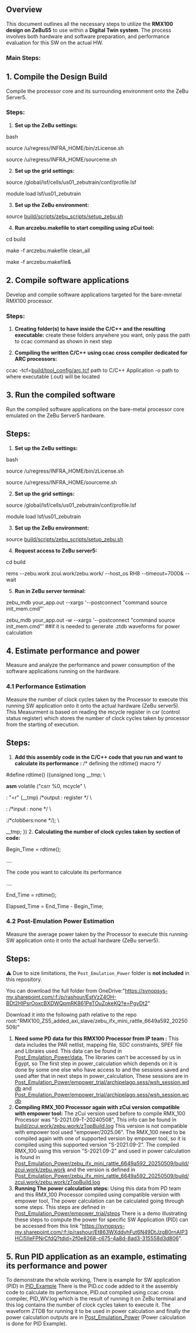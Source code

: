 ## Overview

This document outlines all the necessary steps to utilize the **RMX100 design on ZeBuS5** to use within a **Digital Twin system**. The process involves both hardware and software preparation, and performance evaluation for this SW on the actual HW.

### Main Steps:

## 1. Compile the Design Build

Compile the processor core and its surrounding environment onto the ZeBu Server5.

### Steps:

1. **Set up the ZeBu settings:**

bash


source /u/regress/INFRA_HOME/bin/zLicense.sh


source /u/regress/INFRA_HOME/sourceme.sh

2. **Set up the grid settings:**

source /global/lsf/cells/us01_zebutrain/conf/profile.lsf


module load lsf/us01_zebutrain

3. **Set up the ZeBu environment:**

source [build/scripts/zebu_scripts/setup_zebu.sh](build/scripts/zebu_scripts/setup_zebu.sh)

4. **Run arczebu.makefile to start compiling using zCui tool:**

cd build


make -f arczebu.makefile clean_all


make -f arczebu.makefile&

## 2. Compile software applications

Develop and compile software applications targeted for the bare-mmetal RMX100 processor.

### Steps:

1. **Creating folder(s) to have inside the C/C++ and the resulting executable:**
   create these folders anywhere you want, only pass the path to ccac command as shown in next step

2. **Compiling the written C/C++ using ccac cross compiler dedicated for ARC processors:**

ccac -tcf=[build/tool_config/arc.tcf](build/tool_config/arc.tcf) path to C/C++ Application -o path to where executable (.out) will be located


## 3. Run the compiled software

Run the compiled software applications on the bare-metal processor core emulated on the ZeBu Server5 hardware.

## Steps:

1. **Set up the ZeBu settings:**

bash


source /u/regress/INFRA_HOME/bin/zLicense.sh


source /u/regress/INFRA_HOME/sourceme.sh

2. **Set up the grid settings:**

source /global/lsf/cells/us01_zebutrain/conf/profile.lsf


module load lsf/us01_zebutrain

3. **Set up the ZeBu environment:**

source [build/scripts/zebu_scripts/setup_zebu.sh](build/scripts/zebu_scripts/setup_zebu.sh)

4. **Request access to ZeBu server5:**

cd build


rems --zebu.work zcui.work/zebu.work/ --host_os RH8 --timeout=7000& --wait

5. **Run in ZeBu server terminal:**

zebu_mdb your_app.out --xargs '--postconnect "command source init_mem.cmd"'

zebu_mdb your_app.out -w --xargs '--postconnect "command source init_mem.cmd"' ##if it is needed to generate .ztdb waveforms for power calculation


## 4. Estimate performance and power

Measure and analyze the performance and power consumption of the software applications running on the hardware.

### 4.1 Performance Estimation

Measure the number of clock cycles taken by the Processor to execute this running SW application onto it onto the actual hardware (ZeBu server5).
This Measurment is based on reading the mcycle register in csr (control status register) which stores the number of clock cycles taken by processor from the starting of execution.

 ## Steps:

1. **Add this assembly code in the C/C++ code that you run and want to calculate its performance :**
/* defining the rdtime() macro */

#define rdtime() ({unsigned long __tmp; \


__asm__ volatile ("csrr %0, mcycle" \


: "=r" (__tmp) /*output : register */ \


: /*input : none */ \


:/*clobbers:none */); \

__tmp; })
2. **Calculating the number of clock cycles taken by section of code:**

Begin_Time = rdtime();


....

The code you want to calculate its performance

....


End_Time = rdtime();



Elapsed_Time = End_Time - Begin_Time;


### 4.2 Post-Emulation Power Estimation

Measure the average power taken by the Processor to execute this running SW application onto it onto the actual hardware (ZeBu server5).

 ## Steps:

⚠️ Due to size limitations, the `Post_Emulation_Power` folder is **not included** in this repository.


You can download the full folder from OneDrive:"https://synopsys-my.sharepoint.com/:f:/p/rashour/EstVzZ4OH-BDt2HIPsrOoxcBXDWQpmRK861PeTOuZokeKQ?e=PgvDt2"


Download it into the following path relative to the repo root:"RMX100_ZS5_added_axi_slave/zebu_ifx_mini_rattle_6649a592_20250509/"


1. **Need some PD data for this RMX100 Processor from IP team :**
This data includes the PAR netlist, mapping file, SDC constraints, SPEF file and Libraies used.
This data can be found in [Post_Emulation_Power/data.](Post_Emulation_Power/data.)
The libraries can't be accessed by us in Egypt, so The first step in power_calculation which depends on it is done by some one else who have access to and the sessions saved and used after that in next steps in power_calculation, These sessions are in [Post_Emulation_Power/empower_trial/archipelago.sess/wsh_session.wddb](Post_Emulation_Power/empower_trial/archipelago.sess/wsh_session.wddb) and [Post_Emulation_Power/empower_trial/archipelago.sess/wsh_session.wcdb](Post_Emulation_Power/empower_trial/archipelago.sess/wsh_session.wcdb)
2. **Compiling RMX_100 Processor again with zCui version compatible with empower tool:**
The zCui version used before to compile RMX_100 Processor was "S-2021.09-T-20240508", This info can be found in [build/zcui.work/zebu.work/zTopBuild.log](build/zcui.work/zebu.work/zTopBuild.log)
This version is not compatible with empower tool used "empower/2025.06".
The RMX_100 need to be compiled again with one of supported version by empower tool, so it is compiled using this supported version "S-2021.09-2".
The compiled RMX_100 using this version "S-2021.09-2" and used in power calculation is found in [Post_Emulation_Power/zebu_ifx_mini_rattle_6649a592_20250509/build/zcui.work/zebu.work](Post_Emulation_Power/zebu_ifx_mini_rattle_6649a592_20250509/build/zcui.work/zebu.work) and the version is defined in [Post_Emulation_Power/zebu_ifx_mini_rattle_6649a592_20250509/build/zcui.work/zebu.work/zTopBuild.log](Post_Emulation_Power/zebu_ifx_mini_rattle_6649a592_20250509/build/zcui.work/zebu.work/zTopBuild.log)
3. **Running The power calculation steps:**
Using this data from PD team and this RMX_100 Processor compiled using compatible version with empower tool, The power calculation can be calculated going through some steps.
This steps are defined in [Post_Emulation_Power/empower_trial/steps](Post_Emulation_Power/empower_trial/steps)
There is a demo illustrating these steps to compute the power for specific SW Application (PID) can be accessed from this link "https://synopsys-my.sharepoint.com/:f:/p/rashour/Et863WXddyhFut6N49DtJzgB0rnAIP3HCj5IIeFPNrCfdQ?tdid=2f0e8268-c675-4a8d-8ad3-315558d3d806".

## 5. Run PID application as an example, estimating its performance and power
To demonstrate the whole working, There is example for SW application (PID) in [PID_Example](PID_Example)
There is the PID.cc code added to it the assembly code to calculate its performance, PID.out compiled using ccac cross compiler, PID_WV.log which is the result of running it on ZeBu terminal and this log contains the number of clock cycles taken to execute it.
The waveform ZTDB for running it to be used in power calculation and finally the power calculation outputs are in [Post_Emulation_Power](Post_Emulation_Power) (Power calculation is done for PID Example).



